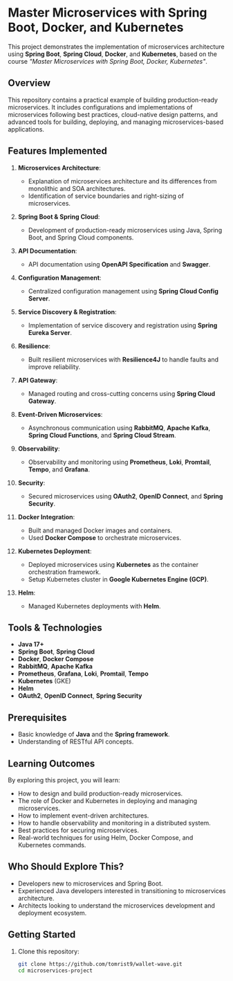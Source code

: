 
# Master Microservices with Spring Boot, Docker, and Kubernetes

This project demonstrates the implementation of microservices architecture using **Spring Boot**, **Spring Cloud**, **Docker**, and **Kubernetes**, based on the course *"Master Microservices with Spring Boot, Docker, Kubernetes"*.

## Overview

This repository contains a practical example of building production-ready microservices. It includes configurations and implementations of microservices following best practices, cloud-native design patterns, and advanced tools for building, deploying, and managing microservices-based applications.

## Features Implemented

1. **Microservices Architecture**:
   - Explanation of microservices architecture and its differences from monolithic and SOA architectures.
   - Identification of service boundaries and right-sizing of microservices.

2. **Spring Boot & Spring Cloud**:
   - Development of production-ready microservices using Java, Spring Boot, and Spring Cloud components.

3. **API Documentation**:
   - API documentation using **OpenAPI Specification** and **Swagger**.

4. **Configuration Management**:
   - Centralized configuration management using **Spring Cloud Config Server**.

5. **Service Discovery & Registration**:
   - Implementation of service discovery and registration using **Spring Eureka Server**.

6. **Resilience**:
   - Built resilient microservices with **Resilience4J** to handle faults and improve reliability.

7. **API Gateway**:
   - Managed routing and cross-cutting concerns using **Spring Cloud Gateway**.

8. **Event-Driven Microservices**:
   - Asynchronous communication using **RabbitMQ**, **Apache Kafka**, **Spring Cloud Functions**, and **Spring Cloud Stream**.

9. **Observability**:
   - Observability and monitoring using **Prometheus**, **Loki**, **Promtail**, **Tempo**, and **Grafana**.

10. **Security**:
    - Secured microservices using **OAuth2**, **OpenID Connect**, and **Spring Security**.

11. **Docker Integration**:
    - Built and managed Docker images and containers.
    - Used **Docker Compose** to orchestrate microservices.

12. **Kubernetes Deployment**:
    - Deployed microservices using **Kubernetes** as the container orchestration framework.
    - Setup Kubernetes cluster in **Google Kubernetes Engine (GCP)**.

13. **Helm**:
    - Managed Kubernetes deployments with **Helm**.

## Tools & Technologies

- **Java 17+**
- **Spring Boot**, **Spring Cloud**
- **Docker**, **Docker Compose**
- **RabbitMQ**, **Apache Kafka**
- **Prometheus**, **Grafana**, **Loki**, **Promtail**, **Tempo**
- **Kubernetes** (GKE)
- **Helm**
- **OAuth2**, **OpenID Connect**, **Spring Security**

## Prerequisites

- Basic knowledge of **Java** and the **Spring framework**.
- Understanding of RESTful API concepts.

## Learning Outcomes

By exploring this project, you will learn:

- How to design and build production-ready microservices.
- The role of Docker and Kubernetes in deploying and managing microservices.
- How to implement event-driven architectures.
- How to handle observability and monitoring in a distributed system.
- Best practices for securing microservices.
- Real-world techniques for using Helm, Docker Compose, and Kubernetes commands.

## Who Should Explore This?

- Developers new to microservices and Spring Boot.
- Experienced Java developers interested in transitioning to microservices architecture.
- Architects looking to understand the microservices development and deployment ecosystem.

## Getting Started

1. Clone this repository:
   ```bash
   git clone https://github.com/tomrist9/wallet-wave.git
   cd microservices-project

